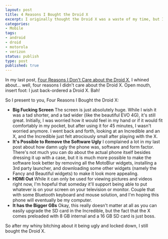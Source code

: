 ```yaml
---
layout: post
title: 4 Reasons I Bought the Droid X
excerpt: I originally thought the Droid X was a waste of my time, but I couldn't help it, I bought one.
categories:
- Mobile
tags:
- android
- droid
- motorola
- verizon
status: publish
type: post
published: true
---
```

In my last post, [Four Reasons I Don't Care about the Droid X](/2010/07/13/four-reasons-i-dont-care-about-the-droid-x/),
I whined about... well, four reasons I didn't care about the Droid X. Open mouth, insert foot: I just back-ordered a
Droid X. Bah!

So I present to you, Four Reasons I Bought the Droid X: 

 - **Big Fucking Screen** The screen is just absolutely huge. While I wish it was a tad shorter, and a
tad wider (like the beautiful EVO 4G), it's still great. Initially, I was worried how it would feel in my hand or if
it would fit comfortably in my pocket, but after using it for 45 minutes, I wasn't worried anymore. I went back and
forth, looking at an Incredible and an X, and the Incredible just felt atrociously small after playing with the X.
 - **It's Possible to Remove the Software Ugly** I complained a lot in my last post about how damn ugly the phone
was, software and form factor. There's not much you can do about the actual phone itself besides dressing it up with
a case, but it is much more possible to make the software look better by removing all the MotoBlur widgets, installing
a 3rd party launcher, and downloading some other widgets (namely the Fancy and Beautiful widgets) to make it look more
appealing.
 - **HDMI Out** While it can only be used for viewing pictures and videos right now, I'm hopeful that someday it'll
support being able to put whatever is on your screen on your television or monitor. Couple that with some Bluetooth
keyboard and mouse solution, and I'm hoping this phone will eventually be my computer.
 - **It has the Bigger GBs** Okay, this really doesn't matter at all as you can easily upgrade the SD card in the
Incredible, but the fact that the X comes preloaded with 8 GB internal and a 16 GB SD card is just boss.

So after my whiny bitching about it being ugly and locked down, I still bought the Droid X. 
